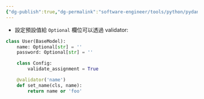 ```yaml
---
{"dg-publish":true,"dg-permalink":"software-engineer/tools/python/pydantic/Pydantic validator","permalink":"/software-engineer/tools/python/pydantic/Pydantic validator/"}
---
```


- 設定預設值給 `Optional` 欄位可以透過 validator:
```python
class User(BaseModel):
    name: Optional[str] = ''
    password: Optional[str] = ''

    class Config:
        validate_assignment = True

    @validator('name')
    def set_name(cls, name):
        return name or 'foo'
```
